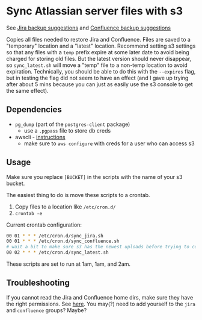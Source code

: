# Sync Atlassian server files with s3

See [Jira backup suggestions](https://confluence.atlassian.com/adminjiraserver071/backing-up-data-802592964.html) and [Confluence backup suggestions](https://confluence.atlassian.com/doc/production-backup-strategy-38797389.html)

Copies all files needed to restore Jira and Confluence. Files are saved to a "temporary" location and a "latest" location. Recommend setting s3 settings so that any files with a `temp` prefix expire at some later date to avoid being charged for storing old files. But the latest version should never disappear, so `sync_latest.sh` will move a "temp" file to a non-temp location to avoid expiration. Technically, you should be able to do this with the `--expires` flag, but in testing the flag did not seem to have an effect (and I gave up trying after about 5 mins because you can just as easily use the s3 console to get the same effect).

## Dependencies

* `pg_dump` (part of the `postgres-client` package)
  * use a `.pgpass` file to store db creds
* awscli - [instructions](https://docs.aws.amazon.com/cli/latest/userguide/installing.html)
  * make sure to `aws configure` with creds for a user who can access s3

## Usage

Make sure you replace `[BUCKET]` in the scripts with the name of your s3 bucket.

The easiest thing to do is move these scripts to a crontab.

1. Copy files to a location like `/etc/cron.d/`
2. `crontab -e`

Current crontab configuration:

```sh
00 01 * * * /etc/cron.d/sync_jira.sh
00 01 * * * /etc/cron.d/sync_confluence.sh
# wait a bit to make sure s3 has the newest uploads before trying to copy them
00 02 * * * /etc/cron.d/sync_latest.sh
```

These scripts are set to run at 1am, 1am, and 2am.

## Troubleshooting

If you cannot read the Jira and Confluence home dirs, make sure they have the right permissions. See [here](https://confluence.atlassian.com/jirakb/how-to-fix-jira-directories-permission-in-linux-829048437.html). You may(?) need to add yourself to the `jira` and `confluence` groups? Maybe?

